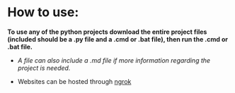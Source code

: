# How to use:
**To use any of the python projects download the entire project files (included should be a .py file and a .cmd or .bat file), then run the .cmd or .bat file.**


- *A file can also include a .md file if more information regarding the project is needed.*

- Websites can be hosted through [ngrok](https://dashboard.ngrok.com/get-started/setup/windows)
